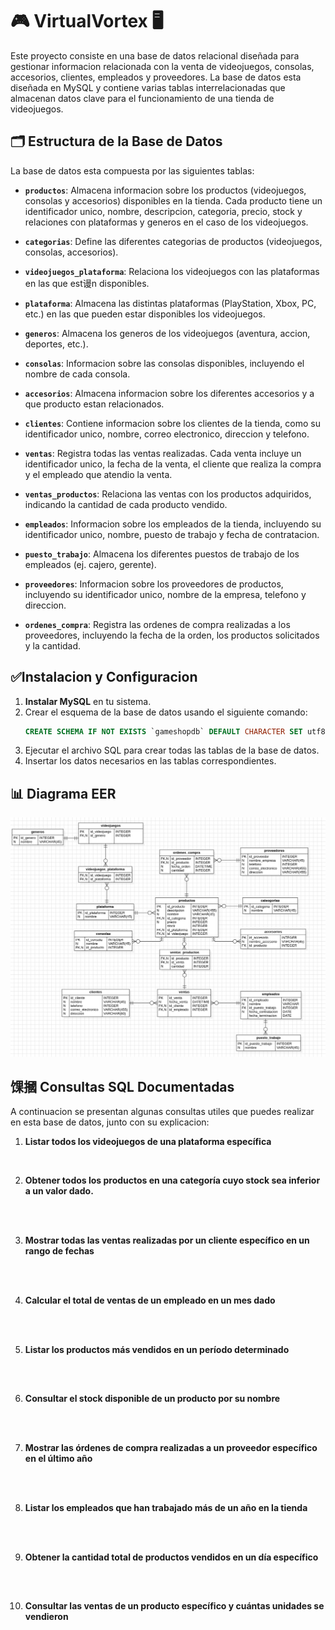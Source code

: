 # 🎮 VirtualVortex 🖥️

Este proyecto consiste en una base de datos relacional diseñada para gestionar informacion relacionada con la venta de videojuegos, consolas, accesorios, clientes, empleados y proveedores. La base de datos esta diseñada en MySQL y contiene varias tablas interrelacionadas que almacenan datos clave para el funcionamiento de una tienda de videojuegos.

## 🗂️ Estructura de la Base de Datos

La base de datos esta compuesta por las siguientes tablas:

- **`productos`**: Almacena informacion sobre los productos (videojuegos, consolas y accesorios) disponibles en la tienda. Cada producto tiene un identificador unico, nombre, descripcion, categoria, precio, stock y relaciones con plataformas y generos en el caso de los videojuegos.
  
- **`categorias`**: Define las diferentes categorias de productos (videojuegos, consolas, accesorios).

- **`videojuegos_plataforma`**: Relaciona los videojuegos con las plataformas en las que est谩n disponibles.

- **`plataforma`**: Almacena las distintas plataformas (PlayStation, Xbox, PC, etc.) en las que pueden estar disponibles los videojuegos.

- **`generos`**: Almacena los generos de los videojuegos (aventura, accion, deportes, etc.).

- **`consolas`**: Informacion sobre las consolas disponibles, incluyendo el nombre de cada consola.

- **`accesorios`**: Almacena informacion sobre los diferentes accesorios y a que producto estan relacionados.

- **`clientes`**: Contiene informacion sobre los clientes de la tienda, como su identificador unico, nombre, correo electronico, direccion y telefono.

- **`ventas`**: Registra todas las ventas realizadas. Cada venta incluye un identificador unico, la fecha de la venta, el cliente que realiza la compra y el empleado que atendio la venta.

- **`ventas_productos`**: Relaciona las ventas con los productos adquiridos, indicando la cantidad de cada producto vendido.

- **`empleados`**: Informacion sobre los empleados de la tienda, incluyendo su identificador unico, nombre, puesto de trabajo y fecha de contratacion.

- **`puesto_trabajo`**: Almacena los diferentes puestos de trabajo de los empleados (ej. cajero, gerente).

- **`proveedores`**: Informacion sobre los proveedores de productos, incluyendo su identificador unico, nombre de la empresa, telefono y direccion.

- **`ordenes_compra`**: Registra las ordenes de compra realizadas a los proveedores, incluyendo la fecha de la orden, los productos solicitados y la cantidad.

## ✅Instalacion y Configuracion

1. **Instalar MySQL** en tu sistema.
2. Crear el esquema de la base de datos usando el siguiente comando:
    ```sql
    CREATE SCHEMA IF NOT EXISTS `gameshopdb` DEFAULT CHARACTER SET utf8;
    ```
3. Ejecutar el archivo SQL para crear todas las tablas de la base de datos.
4. Insertar los datos necesarios en las tablas correspondientes.

## 📊 Diagrama EER
![Diagrama EER](diagrama_EER.png)

## 馃摑 Consultas SQL Documentadas

A continuacion se presentan algunas consultas utiles que puedes realizar en esta base de datos, junto con su explicacion:

1. **Listar todos los videojuegos de una plataforma específica**



```sql
    

```
2. **Obtener todos los productos en una categoría cuyo stock sea inferior a un valor dado.**



```sql
    
    
```
3. **Mostrar todas las ventas realizadas por un cliente específico en un rango de fechas**



```sql
    
    
```
4. **Calcular el total de ventas de un empleado en un mes dado**



```sql
    
    
```
5. **Listar los productos más vendidos en un período determinado**



```sql
    
    
```
6. **Consultar el stock disponible de un producto por su nombre**



```sql
    
    
```
7. **Mostrar las órdenes de compra realizadas a un proveedor específico en el último año**



```sql
    
    
```
8. **Listar los empleados que han trabajado más de un año en la tienda**



```sql
    
    
```
9. **Obtener la cantidad total de productos vendidos en un día específico**



```sql
    
    
```
10. **Consultar las ventas de un producto específico y cuántas unidades se vendieron**



```sql


```